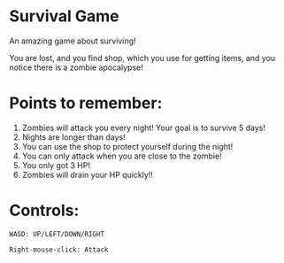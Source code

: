 # Survival Game

An amazing game about surviving!

You are lost, and you find shop, which you use for getting items, and you notice there is a zombie apocalypse!

# Points to remember:

1. Zombies will attack you every night! Your goal is to survive 5 days!
2. Nights are longer than days!
3. You can use the shop to protect yourself during the night!
4. You can only attack when you are close to the zombie!
5. You only got 3 HP!
6. Zombies will drain your HP quickly!!

# Controls:

``WASD: UP/LEFT/DOWN/RIGHT``

``Right-mouse-click: Attack``
